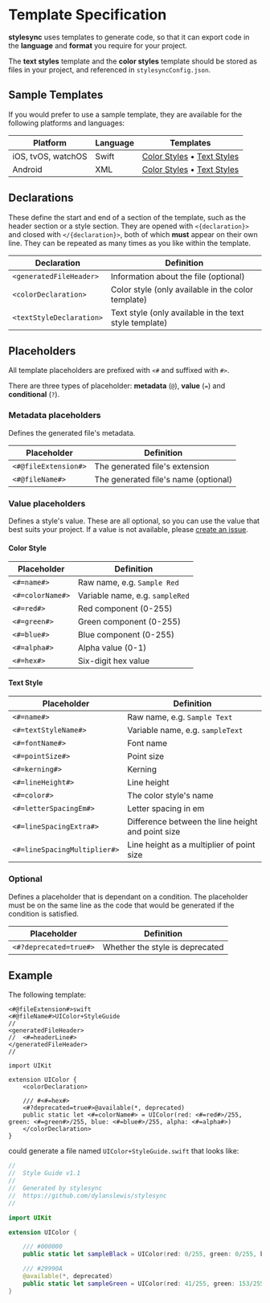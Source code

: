 # Template Specification

**stylesync** uses templates to generate code, so that it can export code in the **language** and **format** you require for your project.

The **text styles** template and the **color styles** template should be stored as files in your project, and referenced in `stylesyncConfig.json`.

## Sample Templates

If you would prefer to use a sample template, they are available for the following platforms and languages:

| Platform | Language | Templates |
| --- | --- | --- |
| iOS, tvOS, watchOS | Swift | [Color Styles](https://github.com/dylanslewis/stylesync/blob/master/Sources/StyleSyncCore/Templates/ColorStyles/iOSSwift) • [Text Styles](https://github.com/dylanslewis/stylesync/blob/master/Sources/StyleSyncCore/Templates/TextStyles/iOSSwift)
| Android | XML | [Color Styles](https://github.com/dylanslewis/stylesync/blob/master/Sources/StyleSyncCore/Templates/ColorStyles/AndroidXML) • [Text Styles](https://github.com/dylanslewis/stylesync/blob/master/Sources/StyleSyncCore/Templates/TextStyles/AndroidXML) |

## Declarations

These define the start and end of a section of the template, such as the header section or a style section. They are opened with `<{declaration}>` and closed with `</{declaration}>`, both of which **must** appear on their own line. They can be repeated as many times as you like within the template.

| Declaration | Definition |
| --- | --- |
| `<generatedFileHeader>` | Information about the file (optional) |
| `<colorDeclaration>` | Color style (only available in the color template) |
| `<textStyleDeclaration>` | Text style (only available in the text style template) |

## Placeholders

All template placeholders are prefixed with `<#` and suffixed with `#>`.

There are three types of placeholder: **metadata** (`@`), **value** (`=`) and **conditional** (`?`).

### Metadata placeholders

Defines the generated file's metadata.

| Placeholder | Definition |
| --- | --- |
| `<#@fileExtension#>` | The generated file's extension |
| `<#@fileName#>` | The generated file's name (optional) |

### Value placeholders

Defines a style's value. These are all optional, so you can use the value that best suits your project. If a value is not available, please [create an issue](https://github.com/dylanslewis/stylesync/issues/new).

#### Color Style

| Placeholder | Definition |
| --- | --- |
| `<#=name#>` | Raw name, e.g. `Sample Red`|
| `<#=colorName#>` | Variable name, e.g. `sampleRed`|
| `<#=red#>` | Red component (0-255) |
| `<#=green#>` | Green component (0-255) |
| `<#=blue#>` | Blue component (0-255) |
| `<#=alpha#>` | Alpha value (0-1) |
| `<#=hex#>` | Six-digit hex value |

#### Text Style

| Placeholder | Definition |
| --- | --- |
| `<#=name#>` | Raw name, e.g. `Sample Text` |
| `<#=textStyleName#>` | Variable name, e.g. `sampleText` |
| `<#=fontName#>` | Font name |
| `<#=pointSize#>` | Point size |
| `<#=kerning#>` | Kerning |
| `<#=lineHeight#>` | Line height |
| `<#=color#>` | The color style's name |
| `<#=letterSpacingEm#>` | Letter spacing in em |
| `<#=lineSpacingExtra#>` | Difference between the line height and point size |
| `<#=lineSpacingMultiplier#>` | Line height as a multiplier of point size |

### Optional

Defines a placeholder that is dependant on a condition. The placeholder must be on the same line as the code that would be generated if the condition is satisfied.

| Placeholder | Definition |
| --- | --- |
| `<#?deprecated=true#>` | Whether the style is deprecated |

## Example

The following template:
```
<#@fileExtension#>swift
<#@fileName#>UIColor+StyleGuide
//
<generatedFileHeader>
//  <#=headerLine#>
</generatedFileHeader>
//

import UIKit

extension UIColor {
	<colorDeclaration>

	/// #<#=hex#>
	<#?deprecated=true#>@available(*, deprecated)
	public static let <#=colorName#> = UIColor(red: <#=red#>/255, green: <#=green#>/255, blue: <#=blue#>/255, alpha: <#=alpha#>)
	</colorDeclaration>
}
```

could generate a file named `UIColor+StyleGuide.swift` that looks like:
```swift
//
//  Style Guide v1.1
//  
//  Generated by stylesync
//  https://github.com/dylanslewis/stylesync
//

import UIKit

extension UIColor {

	/// #000000
	public static let sampleBlack = UIColor(red: 0/255, green: 0/255, blue: 0/255, alpha: 1.0)

	/// #29990A
	@available(*, deprecated)
	public static let sampleGreen = UIColor(red: 41/255, green: 153/255, blue: 10/255, alpha: 1.0)
}
```
